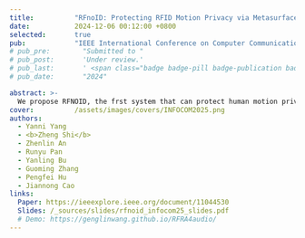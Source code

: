 ```yaml
---
title:          "RFnoID: Protecting RFID Motion Privacy via Metasurface"
date:           2024-12-06 00:12:00 +0800
selected:       true
pub:            "IEEE International Conference on Computer Communications (INFOCOM 2025)"
# pub_pre:        "Submitted to "
# pub_post:       'Under review.'
# pub_last:       ' <span class="badge badge-pill badge-publication badge-success">Spotlight</span>'
# pub_date:       "2024"

abstract: >-
  We propose RFNOID, the frst system that can protect human motion privacy against adversarial throughwall RFID sensing. 
cover:          /assets/images/covers/INFOCOM2025.png
authors:
  - Yanni Yang
  - <b>Zheng Shi</b>
  - Zhenlin An
  - Runyu Pan
  - Yanling Bu
  - Guoming Zhang
  - Pengfei Hu
  - Jiannong Cao
links:
  Paper: https://ieeexplore.ieee.org/document/11044530
  Slides: /_sources/slides/rfnoid_infocom25_slides.pdf
  # Demo: https://genglinwang.github.io/RFRA4audio/
---
```

